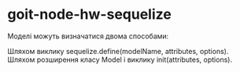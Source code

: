 # goit-node-hw-sequelize

Моделі можуть визначатися двома способами:

Шляхом виклику sequelize.define(modelName, attributes, options).
Шляхом розширення класу Model і виклику init(attributes, options).
